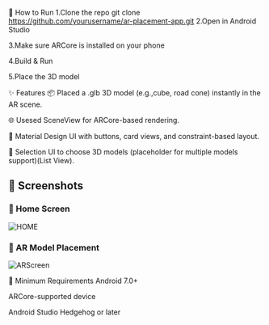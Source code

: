 🚀 How to Run
1.Clone the repo
      git clone https://github.com/yourusername/ar-placement-app.git
2.Open in Android Studio

3.Make sure ARCore is installed on your phone

4.Build & Run

5.Place the 3D model

✨ Features
📦 Placed a .glb 3D model (e.g.,cube, road cone) instantly in the AR scene.

🌐 Usesed SceneView for ARCore-based rendering.

📱 Material Design UI with buttons, card views, and constraint-based layout.

🔘 Selection UI to choose 3D models (placeholder for multiple models support)(List View).


## 📸 Screenshots

### 🧭 Home Screen
![HOME](https://github.com/user-attachments/assets/844981ec-e9d2-40e2-bfda-10b4af9d029e)


### 🧱 AR Model Placement
![ARScreen](https://github.com/user-attachments/assets/287e4b71-43da-4f4e-a9a6-99cc1caacbc8)



📱 Minimum Requirements
Android 7.0+

ARCore-supported device

Android Studio Hedgehog or later





